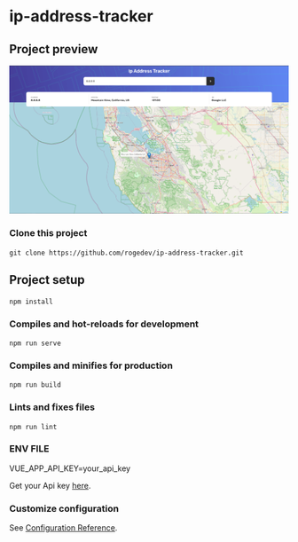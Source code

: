 # ip-address-tracker

## Project preview
<img src="https://github.com/rogedev/ip-address-tracker/blob/main/src/assets/preview.png"/>

### Clone this project
```
git clone https://github.com/rogedev/ip-address-tracker.git
```

## Project setup
```
npm install
```

### Compiles and hot-reloads for development
```
npm run serve
```

### Compiles and minifies for production
```
npm run build
```

### Lints and fixes files
```
npm run lint
```

### ENV FILE

VUE_APP_API_KEY=your_api_key

Get your Api key [here](https://geo.ipify.org/).

### Customize configuration
See [Configuration Reference](https://cli.vuejs.org/config/).
